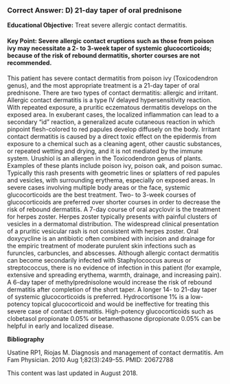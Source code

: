 
### Correct Answer: D) 21-day taper of oral prednisone 

**Educational Objective:** Treat severe allergic contact dermatitis.

#### **Key Point:** Severe allergic contact eruptions such as those from poison ivy may necessitate a 2- to 3-week taper of systemic glucocorticoids; because of the risk of rebound dermatitis, shorter courses are not recommended.

This patient has severe contact dermatitis from poison ivy (Toxicodendron genus), and the most appropriate treatment is a 21-day taper of oral prednisone. There are two types of contact dermatitis: allergic and irritant. Allergic contact dermatitis is a type IV delayed hypersensitivity reaction. With repeated exposure, a pruritic eczematous dermatitis develops on the exposed area. In exuberant cases, the localized inflammation can lead to a secondary “id” reaction, a generalized acute cutaneous reaction in which pinpoint flesh-colored to red papules develop diffusely on the body. Irritant contact dermatitis is caused by a direct toxic effect on the epidermis from exposure to a chemical such as a cleaning agent, other caustic substances, or repeated wetting and drying, and it is not mediated by the immune system. Urushiol is an allergen in the Toxicodendron genus of plants. Examples of these plants include poison ivy, poison oak, and poison sumac. Typically this rash presents with geometric lines or splatters of red papules and vesicles, with surrounding erythema, especially on exposed areas. In severe cases involving multiple body areas or the face, systemic glucocorticoids are the best treatment. Two- to 3-week courses of glucocorticoids are preferred over shorter courses in order to decrease the risk of rebound dermatitis.
A 7-day course of oral acyclovir is the treatment for herpes zoster. Herpes zoster typically presents with painful clusters of vesicles in a dermatomal distribution. The widespread clinical presentation of a pruritic vesicular rash is not consistent with herpes zoster.
Oral doxycycline is an antibiotic often combined with incision and drainage for the empiric treatment of moderate purulent skin infections such as furuncles, carbuncles, and abscesses. Although allergic contact dermatitis can become secondarily infected with Staphylococcus aureus or streptococcus, there is no evidence of infection in this patient (for example, extensive and spreading erythema, warmth, drainage, and increasing pain).
A 6-day taper of methylprednisolone would increase the risk of rebound dermatitis after completion of the short taper. A longer 14- to 21-day taper of systemic glucocorticoids is preferred.
Hydrocortisone 1% is a low-potency topical glucocorticoid and would be ineffective for treating this severe case of contact dermatitis. High-potency glucocorticoids such as clobetasol propionate 0.05% or betamethasone dipropionate 0.05% can be helpful in early and localized disease.

**Bibliography**

Usatine RP1, Riojas M. Diagnosis and management of contact dermatitis. Am Fam Physician. 2010 Aug 1;82(3):249-55. PMID: 20672788

This content was last updated in August 2018.